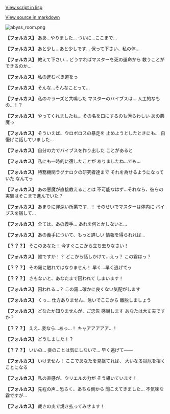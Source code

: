 [View script in lisp](../scripts/210112113.txt)

[View source in markdown](210112113.md)

![abyss_room.png](../images/backgrounds/abyss_room.png)

**【フォルカス】**
ああ…やりました…
ついに…ここまで…

**【フォルカス】**
あと少し…あと少しです…
保って下さい、私の体…

**【フォルカス】**
教えて下さい…
どうすればマスターを死の運命から
救うことができるのか…

**【フォルカス】**
私の進むべき道をっ

**【フォルカス】**
そんな…そんなことって…

**【フォルカス】**
私のキラーズと共鳴した
マスターのバイブスは…
人工的なもの…！？

**【フォルカス】**
やってくれましたね…
その名を口にするのも汚らわしい
あの悪魔っ

**【フォルカス】**
そういえば、ウロボロスの暴走を
止めようとしたときにも、
自慢げに話していました…

**【フォルカス】**
自分の力でバイブスを作り出した
ことがあると

**【フォルカス】**
私にも一時的に宿したことが
ありましたね…でも…

**【フォルカス】**
特務機関ラグナロクの研究者達まで
それを為せるようになっていた
なんてっ

**【フォルカス】**
あの悪魔が直接教えることは
不可能なはず…それなら、彼らの
実験はそこまで進んでいた？

**【フォルカス】**
あまりに罪深い所業です…！
そのせいでマスターは体内に
バイブスを宿して…

**【フォルカス】**
全ては、あの義手…
あれを何とかしないと…

**【フォルカス】**
あの義手について、もっと詳しい
情報を得られれば…

**【？？？】**
そこのあなた！
今すぐここから立ち去りなさい！

**【フォルカス】**
誰ですか！？
どこから話しかけて…えっ？
この霧はっ？

**【？？？】**
その霧に触れてはなりません！
早く…早く逃げてっ

**【？？？】**
さもないと、あなたまで囚われて
しまいます！

**【フォルカス】**
囚われる…？
この霧…確かに良くない気配がします

**【フォルカス】**
くっ…
仕方ありません、急いでここから
離脱しましょう

**【フォルカス】**
どなたか知りませんが、ご忠告
感謝します
あなたは大丈夫ですか？

**【？？？】**
ええ…妾なら…あっ…！
キャアアアアア…！

**【フォルカス】**
どうしました！？

**【？？？】**
いいの…
妾のことは気にしないで…
早く逃げて――

**【フォルカス】**
いけません！
ここであなたを見捨てれば、
大いなる災厄を招くことになる

**【フォルカス】**
私の直感が、ウリエルの力が
そう囁いています！

**【フォルカス】**
先程の声…恐らく、あちら側から
聞こえてきました…
不気味な霧ですが…

**【フォルカス】**
裁きの炎で焼き払ってみせます！